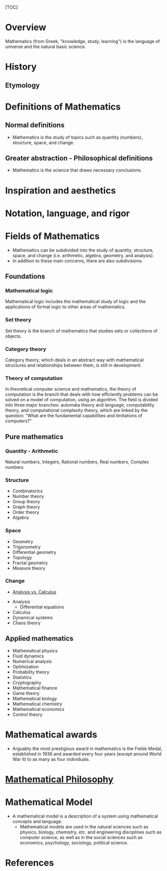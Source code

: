 [TOC]

# Overview

Mathematics (from Greek, "knowledge, study, learning") is the language
of universe and the natural basic science.

# History

## Etymology

# Definitions of Mathematics

## Normal definitions

- Mathematics is the study of topics such as quantity (numbers),
  structure, space, and change.

## Greater abstraction - Philosophical definitions

- Mathematics is the science that draws necessary conclusions.

# Inspiration and aesthetics


# Notation, language, and rigor

# Fields of Mathematics

- Mathematics can be subdivided into the study of quantity, structure,
space, and change (i.e. arithmetic, algebra, geometry, and analysis).
- In addition to these main concerns, there are also subdivisions.

## Foundations

### Mathematical logic

Mathematical logic includes the mathematical study of logic and the
applications of formal logic to other areas of mathematics.

### Set theory

Set theory is the branch of mathematics that studies sets or collections
of objects.

### Category theory

Category theory, which deals in an abstract way with mathematical
structures and relationships between them, is still in development.

### Theory of computation

In theoretical computer science and mathematics, the theory of
computation is the branch that deals with how efficiently problems can
be solved on a model of computation, using an algorithm. The field is
divided into three major branches: automata theory and language,
computability theory, and computational complexity theory, which are
linked by the question: "What are the fundamental capabilities and
limitations of computers?"

## Pure mathematics

### Quantity - Arithmetic

Natural numbers, Integers, Rational numbers, Real numbers, Complex
numbers

### Structure

- Combinatorics
- Number theory
- Group theory
- Graph theory
- Order theory
- Algebra

### Space

- Geometry
- Trigonometry
- Differential geometry
- Topology
- Fractal geometry
- Measure theory

### Change

+ [Analysis vs. Calculus](https://math.stackexchange.com/questions/32433/are-calculus-and-real-analysis-the-same-thing)

- Analysis
    + Differential equations
- Calculus
- Dynamical systems
- Chaos theory

## Applied mathematics

- Mathematical physics
- Fluid dynamics
- Numerical analysis
- Optimization
- Probability theory
- Statistics
- Cryptography
- Mathematical finance
- Game theory
- Mathematical biology
- Mathematical chemistry
- Mathematical economics
- Control theory

# Mathematical awards

- Arguably the most prestigious award in mathematics is the Fields
  Medal, established in 1936 and awarded every four years (except around
  World War II) to as many as four individuals.

# [Mathematical Philosophy](https://en.wikipedia.org/wiki/Philosophy_of_mathematics)

# Mathematical Model

- A mathematical model is a description of a system using mathematical
  concepts and language.
    + Mathematical models are used in the natural sciences such as
      physics, biology, chemistry, etc. and engineering disciplines such
      as computer science, as well as in the social sciences such as
      economics, psychology, sociology, political science.

# References

[wiki-mathematics]: https://en.wikipedia.org/wiki/Mathematics
[mathworld]: http://mathworld.wolfram.com/
[wiki-philosophy]: https://en.wikipedia.org/wiki/Philosophy_of_mathematics
[wiki-millennium]: https://en.wikipedia.org/wiki/Millennium_Prize_Problems
[wiki-areas]: https://en.wikipedia.org/wiki/Areas_of_mathematics
[wiki-foundations]: https://en.wikipedia.org/wiki/Foundations_of_mathematics
[foundations]: http://mathworld.wolfram.com/topics/FoundationsofMathematics.html
[multivar]: http://mathinsight.org/thread/multivar
[khan-multivar]: https://www.khanacademy.org/math/multivariable-calculus
[how-to]: http://tutorial.math.lamar.edu/Extras/StudyMath/HowToStudyMath.aspx
[common-errors]: http://tutorial.math.lamar.edu/Extras/CommonErrors/CommonMathErrors.aspx
[wiki-calculus]: https://en.wikipedia.org/wiki/Calculus
[loop]: https://math.stackexchange.com/questions/1334678/does-mathematics-become-circular-at-the-bottom-what-is-at-the-bottom-of-mathema
[set-set]: https://math.stackexchange.com/questions/121128/when-does-the-set-enter-set-theory
